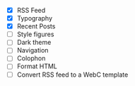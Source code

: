 - [x] RSS Feed
- [x] Typography
- [x] Recent Posts
- [ ] Style figures
- [ ] Dark theme
- [ ] Navigation
- [ ] Colophon
- [ ] Format HTML
- [ ] Convert RSS feed to a WebC template
